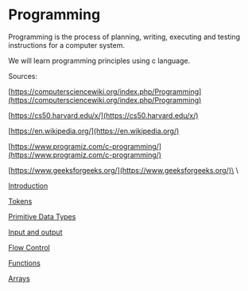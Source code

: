 # Programming

Programming is the process of planning, writing, executing and testing instructions for a computer system.

We will learn programming principles using c language.

Sources:

[https://computersciencewiki.org/index.php/Programming](https://computersciencewiki.org/index.php/Programming)

[https://cs50.harvard.edu/x/](https://cs50.harvard.edu/x/)

[https://en.wikipedia.org/](https://en.wikipedia.org/)

[https://www.programiz.com/c-programming/](https://www.programiz.com/c-programming/) 

[https://www.geeksforgeeks.org/](https://www.geeksforgeeks.org/)\
 \

[Introduction](Notebook/Programming%20c727e2cb4b7c4f508ff5ebb848ab48d4/Introduction%208ea0569d8d464550bb3964fe793a33cf.md)

[Tokens](Notebook/Programming%20c727e2cb4b7c4f508ff5ebb848ab48d4/Tokens%206ac8bbb708354fca89980c873837dac2.md)

[Primitive Data Types](Notebook/Programming%20c727e2cb4b7c4f508ff5ebb848ab48d4/Primitive%20Data%20Types%205de22bc1f4144589baff1bece14c3ba9.md)

[Input and output](Notebook/Programming%20c727e2cb4b7c4f508ff5ebb848ab48d4/Input%20and%20output%202d725f5d4e0d419a8d79f3243ca08642.md)

[Flow Control](Notebook/Programming%20c727e2cb4b7c4f508ff5ebb848ab48d4/Flow%20Control%20aa13f842cab64d238ea1180f938e6b96.md)

[Functions](Notebook/Programming%20c727e2cb4b7c4f508ff5ebb848ab48d4/Functions%20ff0f4eee687c453ebe8c4d9f6cff3c1e.md)

[Arrays](Notebook/Programming%20c727e2cb4b7c4f508ff5ebb848ab48d4/Arrays%208f2989b857a642a6826cfbe525948a5b.md)

